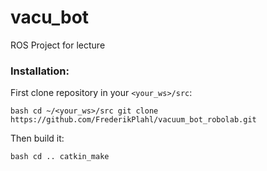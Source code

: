 # vacu_bot
ROS Project for lecture

### Installation:

First clone repository in your ``<your_ws>/src``:

``bash
cd ~/<your_ws>/src
git clone https://github.com/FrederikPlahl/vacuum_bot_robolab.git
``

Then build it:

``bash
cd ..
catkin_make
``
